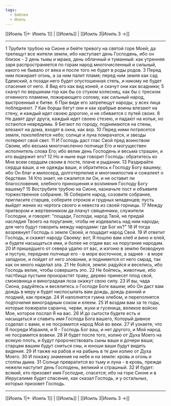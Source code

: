```yaml
---
tags:
  - Библия
  - Иоиль
---
```

[[Иоиль 1|← Иоиль 1]] | [[Иоиль]] | [[Иоиль 3|Иоиль 3 →]]

---
1 Трубите трубою на Сионе и бейте тревогу на святой горе Моей; да трепещут все жители земли, ибо наступает день Господень, ибо он близок -
2 день тьмы и мрака, день облачный и туманный: как утренняя заря распространяется по горам народ многочисленный и сильный, какого не бывало от века и после того не будет в роды родов.
3 Перед ним пожирает огонь, а за ним палит пламя; перед ним земля как сад Едемский, а позади него будет опустошенная степь, и никому не будет спасения от него.
4 Вид его как вид коней, и скачут они как всадники;
5 скачут по вершинам гор как бы со стуком колесниц, как бы с треском огненного пламени, пожирающего солому, как сильный народ, выстроенный к битве.
6 При виде его затрепещут народы, у всех лица побледнеют.
7 Как борцы бегут они и как храбрые воины влезают на стену, и каждый идет своею дорогою, и не сбивается с путей своих.
8 Не давят друг друга, каждый идет своею стезею, и падают на копья, но остаются невредимы.
9 Бегают по городу, поднимаются на стены, влезают на дома, входят в окна, как вор.
10 Перед ними потрясется земля, поколеблется небо; солнце и луна помрачатся, и звезды потеряют свой свет.
11 И Господь даст глас Свой пред воинством Своим, ибо весьма многочисленно полчище Его и могуществен исполнитель слова Его; ибо велик день Господень и весьма страшен, и кто выдержит его?
12 Но и ныне еще говорит Господь: обратитесь ко Мне всем сердцем своим в посте, плаче и рыдании.
13 Раздирайте сердца ваши, а не одежды ваши, и обратитесь к Господу Богу вашему; ибо Он благ и милосерд, долготерпелив и многомилостив и сожалеет о бедствии.
14 Кто знает, не сжалится ли Он, и не оставит ли благословения, хлебного приношения и возлияния Господу Богу вашему?
15 Вострубите трубою на Сионе, назначьте пост и объявите торжественное собрание.
16 Соберите народ, созовите собрание, пригласите старцев, соберите отроков и грудных младенцев; пусть выйдет жених из чертога своего и невеста из своей горницы.
17 Между притвором и жертвенником да плачут священники, служители Господни, и говорят: "пощади, Господи, народ Твой, не предай наследия Твоего на поругание, чтобы не издевались над ним народы; для чего будут говорить между народами: где Бог их?"
18 И тогда возревнует Господь о земле Своей, и пощадит народ Свой.
19 И ответит Господь, и скажет народу Своему: вот, Я пошлю вам хлеб и вино и елей, и будете насыщаться ими, и более не отдам вас на поругание народам.
20 И пришедшего от севера удалю от вас, и изгоню в землю безводную и пустую, переднее полчище его - в море восточное, а заднее - в море западное, и пойдет от него зловоние, и поднимется от него смрад, так как он много наделал зла.
21 Не бойся, земля: радуйся и веселись, ибо Господь велик, чтобы совершить это.
22 Не бойтесь, животные, ибо пастбища пустыни произрастят траву, дерево принесет плод свой, смоковница и виноградная лоза окажут свою силу.
23 И вы, чада Сиона, радуйтесь и веселитесь о Господе Боге вашем; ибо Он даст вам дождь в меру и будет ниспосылать вам дождь, дождь ранний и поздний, как прежде.
24 И наполнятся гумна хлебом, и переполнятся подточилия виноградным соком и елеем.
25 И воздам вам за те годы, которые пожирали саранча, черви, жуки и гусеница, великое войско Мое, которое послал Я на вас.
26 И до сытости будете есть и насыщаться и славить имя Господа Бога вашего, Который дивное соделал с вами, и не посрамится народ Мой во веки.
27 И узнаете, что Я посреди Израиля, и Я - Господь Бог ваш, и нет другого, и Мой народ не посрамится вовеки.
28 И будет после того, излию от Духа Моего на всякую плоть, и будут пророчествовать сыны ваши и дочери ваши; старцам вашим будут сниться сны, и юноши ваши будут видеть видения.
29 И также на рабов и на рабынь в те дни излию от Духа Моего.
30 И покажу знамения на небе и на земле: кровь и огонь и столпы дыма.
31 Солнце превратится во тьму и луна - в кровь, прежде нежели наступит день Господень, великий и страшный.
32 И будет: всякий, кто призовет имя Господне, спасется; ибо на горе Сионе и в Иерусалиме будет спасение, как сказал Господь, и у остальных, которых призовет Господь.

---
[[Иоиль 1|← Иоиль 1]] | [[Иоиль]] | [[Иоиль 3|Иоиль 3 →]]